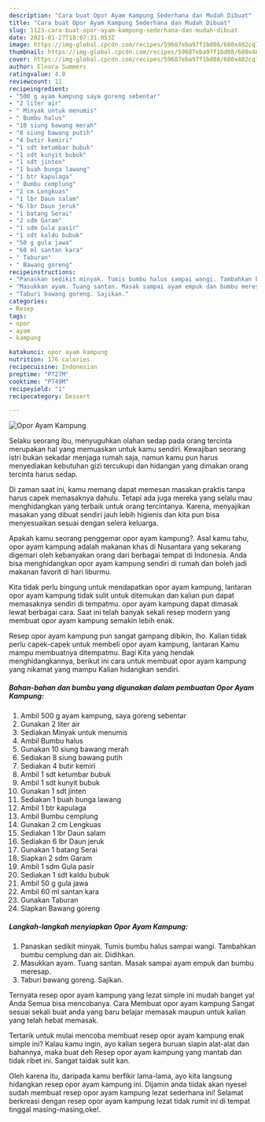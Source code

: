 ```yaml
---
description: "Cara buat Opor Ayam Kampung Sederhana dan Mudah Dibuat"
title: "Cara buat Opor Ayam Kampung Sederhana dan Mudah Dibuat"
slug: 1123-cara-buat-opor-ayam-kampung-sederhana-dan-mudah-dibuat
date: 2021-01-27T18:07:31.053Z
image: https://img-global.cpcdn.com/recipes/59687eba97f1bd08/680x482cq70/opor-ayam-kampung-foto-resep-utama.jpg
thumbnail: https://img-global.cpcdn.com/recipes/59687eba97f1bd08/680x482cq70/opor-ayam-kampung-foto-resep-utama.jpg
cover: https://img-global.cpcdn.com/recipes/59687eba97f1bd08/680x482cq70/opor-ayam-kampung-foto-resep-utama.jpg
author: Elnora Summers
ratingvalue: 4.8
reviewcount: 11
recipeingredient:
- "500 g ayam kampung saya goreng sebentar"
- "2 liter air"
- " Minyak untuk menumis"
- " Bumbu halus"
- "10 siung bawang merah"
- "8 siung bawang putih"
- "4 butir kemiri"
- "1 sdt ketumbar bubuk"
- "1 sdt kunyit bubuk"
- "1 sdt jinten"
- "1 buah bunga lawang"
- "1 btr kapulaga"
- " Bumbu cemplung"
- "2 cm Lengkuas"
- "1 lbr Daun salam"
- "6 lbr Daun jeruk"
- "1 batang Serai"
- "2 sdm Garam"
- "1 sdm Gula pasir"
- "1 sdt kaldu bubuk"
- "50 g gula jawa"
- "60 ml santan kara"
- " Taburan"
- " Bawang goreng"
recipeinstructions:
- "Panaskan sedikit minyak. Tumis bumbu halus sampai wangi. Tambahkan bumbu cemplung dan air. Didihkan."
- "Masukkan ayam. Tuang santan. Masak sampai ayam empuk dan bumbu meresap."
- "Taburi bawang goreng. Sajikan."
categories:
- Resep
tags:
- opor
- ayam
- kampung

katakunci: opor ayam kampung 
nutrition: 176 calories
recipecuisine: Indonesian
preptime: "PT27M"
cooktime: "PT49M"
recipeyield: "1"
recipecategory: Dessert

---
```



![Opor Ayam Kampung](https://img-global.cpcdn.com/recipes/59687eba97f1bd08/680x482cq70/opor-ayam-kampung-foto-resep-utama.jpg)

Selaku seorang ibu, menyuguhkan olahan sedap pada orang tercinta merupakan hal yang memuaskan untuk kamu sendiri. Kewajiban seorang istri bukan sekadar menjaga rumah saja, namun kamu pun harus menyediakan kebutuhan gizi tercukupi dan hidangan yang dimakan orang tercinta harus sedap.

Di zaman  saat ini, kamu memang dapat memesan masakan praktis tanpa harus capek memasaknya dahulu. Tetapi ada juga mereka yang selalu mau menghidangkan yang terbaik untuk orang tercintanya. Karena, menyajikan masakan yang dibuat sendiri jauh lebih higienis dan kita pun bisa menyesuaikan sesuai dengan selera keluarga. 



Apakah kamu seorang penggemar opor ayam kampung?. Asal kamu tahu, opor ayam kampung adalah makanan khas di Nusantara yang sekarang digemari oleh kebanyakan orang dari berbagai tempat di Indonesia. Anda bisa menghidangkan opor ayam kampung sendiri di rumah dan boleh jadi makanan favorit di hari liburmu.

Kita tidak perlu bingung untuk mendapatkan opor ayam kampung, lantaran opor ayam kampung tidak sulit untuk ditemukan dan kalian pun dapat memasaknya sendiri di tempatmu. opor ayam kampung dapat dimasak lewat berbagai cara. Saat ini telah banyak sekali resep modern yang membuat opor ayam kampung semakin lebih enak.

Resep opor ayam kampung pun sangat gampang dibikin, lho. Kalian tidak perlu capek-capek untuk membeli opor ayam kampung, lantaran Kamu mampu membuatnya ditempatmu. Bagi Kita yang hendak menghidangkannya, berikut ini cara untuk membuat opor ayam kampung yang nikamat yang mampu Kalian hidangkan sendiri.

<!--inarticleads1-->

##### Bahan-bahan dan bumbu yang digunakan dalam pembuatan Opor Ayam Kampung:

1. Ambil 500 g ayam kampung, saya goreng sebentar
1. Gunakan 2 liter air
1. Sediakan  Minyak untuk menumis
1. Ambil  Bumbu halus
1. Gunakan 10 siung bawang merah
1. Sediakan 8 siung bawang putih
1. Sediakan 4 butir kemiri
1. Ambil 1 sdt ketumbar bubuk
1. Ambil 1 sdt kunyit bubuk
1. Gunakan 1 sdt jinten
1. Sediakan 1 buah bunga lawang
1. Ambil 1 btr kapulaga
1. Ambil  Bumbu cemplung
1. Gunakan 2 cm Lengkuas
1. Sediakan 1 lbr Daun salam
1. Sediakan 6 lbr Daun jeruk
1. Gunakan 1 batang Serai
1. Siapkan 2 sdm Garam
1. Ambil 1 sdm Gula pasir
1. Sediakan 1 sdt kaldu bubuk
1. Ambil 50 g gula jawa
1. Ambil 60 ml santan kara
1. Gunakan  Taburan
1. Siapkan  Bawang goreng




<!--inarticleads2-->

##### Langkah-langkah menyiapkan Opor Ayam Kampung:

1. Panaskan sedikit minyak. Tumis bumbu halus sampai wangi. Tambahkan bumbu cemplung dan air. Didihkan.
1. Masukkan ayam. Tuang santan. Masak sampai ayam empuk dan bumbu meresap.
1. Taburi bawang goreng. Sajikan.




Ternyata resep opor ayam kampung yang lezat simple ini mudah banget ya! Anda Semua bisa mencobanya. Cara Membuat opor ayam kampung Sangat sesuai sekali buat anda yang baru belajar memasak maupun untuk kalian yang telah hebat memasak.

Tertarik untuk mulai mencoba membuat resep opor ayam kampung enak simple ini? Kalau kamu ingin, ayo kalian segera buruan siapin alat-alat dan bahannya, maka buat deh Resep opor ayam kampung yang mantab dan tidak ribet ini. Sangat taidak sulit kan. 

Oleh karena itu, daripada kamu berfikir lama-lama, ayo kita langsung hidangkan resep opor ayam kampung ini. Dijamin anda tiidak akan nyesel sudah membuat resep opor ayam kampung lezat sederhana ini! Selamat berkreasi dengan resep opor ayam kampung lezat tidak rumit ini di tempat tinggal masing-masing,oke!.

